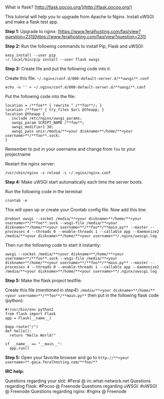 What is flask? [http://flask.pocoo.org/](http://flask.pocoo.org/)

This tutorial will help you to upgrade from Apache to Nginx. Install uWSGI and make a flask test app.

**Step 1:** Upgrade to nginx: [https://www.feralhosting.com/faq/view?question=231](https://www.feralhosting.com/faq/view?question=231)

**Step 2:** Run the following commands to install Pip, Flask and uWSGI:

~~~
easy_install --user pip
~/.local/bin/pip install --user flask uwsgi
~~~

**Step 3:** Create file and put the following code into it.

Create this file: `~/.nginx/conf.d/000-default-server.d/**uwsgi**.conf`

~~~
echo -n '' > ~/.nginx/conf.d/000-default-server.d/**uwsgi**.conf
~~~

Put the following code into the file:

~~~
location = /**foo** { rewrite ^ /**foo**/; }
location /**foo** { try_files $uri @theapp; }
location @theapp {
   include /etc/nginx/uwsgi_params;
   uwsgi_param SCRIPT_NAME /**foo**;
   uwsgi_modifier1 30;
   uwsgi_pass unix:/media/**<your diskname>**/home/**<your username>**/**foo**.sock;
}
~~~

Remember to put in your username and change from `foo` to your projectname

Restart the nginx server:

~~~
/usr/sbin/nginx -s reload -c ~/.nginx/nginx.conf
~~~

**Step 4:** Make uWSGI start automatically each time the server boots.

Run the following code in the terminal:

~~~
crontab -e
~~~

This will open up or create your Crontab config file. Now add this line:

~~~
@reboot uwsgi --socket /media/**<your diskname>**/home/**<your username>**/**foo**.sock --wsgi-file /media/**<your diskname>**/home/**<your username>**/**foo**/**main.py** --master --processes 4 --threads 0 --enable-threads 1 --callable app --daemonize2 /media/**<your diskname>**/home/**<your username>**/.nginx/uwscgi.log
~~~

Then run the following code to start it instantly:

~~~
uwsgi --socket /media/**<your diskname>**/home/**<your username>**/**foo**.sock --wsgi-file /media/**<your diskname>**/home/**<your username>**/**foo**/**main.py** --master --processes 4 --threads 0 --enable-threads 1 --callable app --daemonize2 /media/**<your diskname>**/home/**<your username>**/.nginx/uwscgi.log
~~~

**Step 5:** Make the flask project testfile.

Create this file (mentioned in step4): `/media/**<your diskname>**/home/**<your username>**/**foo**/**main.py**` then put in the following flask code (python):

~~~
#!/usr/bin/env python2
from flask import Flask
app = Flask(__name__)

@app.route("/")
def hello():
  return "Hello World!"

if __name__ == "__main__":
  app.run()
~~~

**Step 5:** Open your favorite browser and go to `http://**<your username>**.gaia.feralhosting.com/**foo/**`

**IRC help:**

Questions regarding your slot: #Feral @ irc.what-network.net
Questions regarding Flask: #Pocoo @ Freenode
Questions regarding uWSGI: #uWSGI @ Freenode
Questions regarding nginx: #nginx @ Freenode



